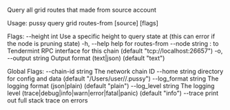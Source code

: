 Query all grid routes that made from source account

Usage:
  pussy query grid routes-from [source] [flags]

Flags:
      --height int      Use a specific height to query state at (this can error if the node is pruning state)
  -h, --help            help for routes-from
      --node string     <host>:<port> to Tendermint RPC interface for this chain (default "tcp://localhost:26657")
  -o, --output string   Output format (text|json) (default "text")

Global Flags:
      --chain-id string     The network chain ID
      --home string         directory for config and data (default "/Users/user//.pussy")
      --log_format string   The logging format (json|plain) (default "plain")
      --log_level string    The logging level (trace|debug|info|warn|error|fatal|panic) (default "info")
      --trace               print out full stack trace on errors
